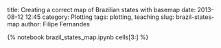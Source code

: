 title: Creating a correct map of Brazilian states with basemap
date:  2013-08-12 12:45
category: Plotting
tags: plotting, teaching
slug: brazil-states-map
author: Filipe Fernandes

{% notebook brazil_states_map.ipynb cells[3:] %}

